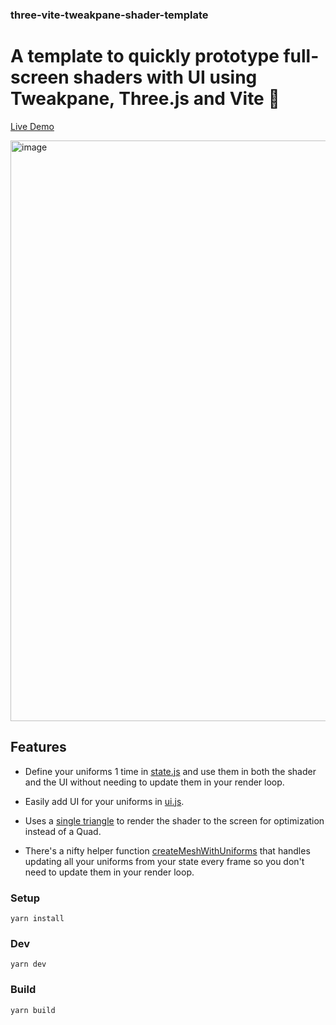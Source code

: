 ### three-vite-tweakpane-shader-template 

# A template to quickly prototype full-screen shaders with UI using Tweakpane, Three.js and Vite 🎉

[Live Demo](https://three-vite-tweakpane-shader-template.netlify.app/)

<img width="929" alt="image" src="https://github.com/torinmb/three-vite-tweakpane-shader-template/assets/6014011/8b5105be-c2d1-4ec7-9796-0f94ce1448b2">

## Features

- Define your uniforms 1 time in [state.js](./js/state.js) and use them in both the shader and the UI without needing to update them in your render loop.

- Easily add UI for your uniforms in [ui.js](./js/ui.js).

- Uses a [single triangle](https://michaldrobot.com/2014/04/01/gcn-execution-patterns-in-full-screen-passes/) to render the shader to the screen for optimization instead of a Quad.

- There's a nifty helper function [createMeshWithUniforms](./js/shaderCreationHelpers.js) that handles updating all your uniforms from your state every frame so you don't need to update them in your render loop.




### Setup

```
yarn install
```

### Dev
```
yarn dev
```

### Build

```
yarn build
```
